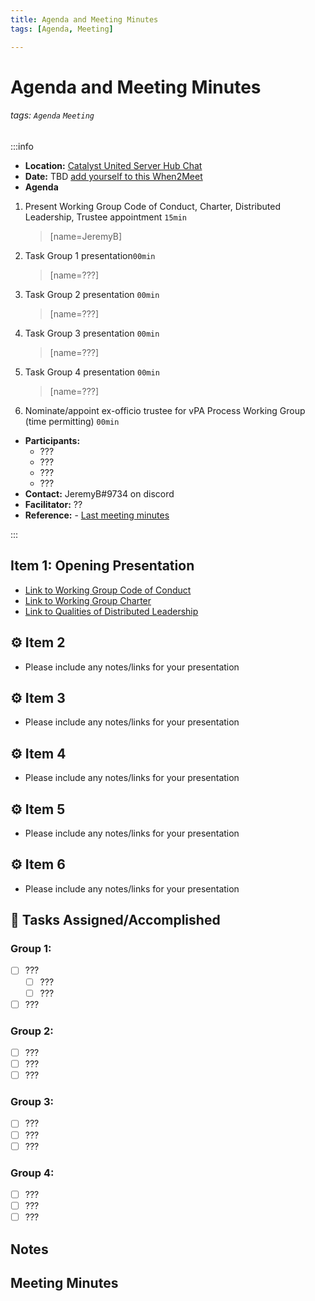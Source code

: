 ```yaml
---
title: Agenda and Meeting Minutes
tags: [Agenda, Meeting]

---
```


Agenda and Meeting Minutes
===

###### tags: `Agenda` `Meeting`

:::info
- **Location:** [Catalyst United Server Hub Chat](https://discord.com/channels/946921942143885342/946921942525571133)
- **Date:** TBD [add yourself to this When2Meet](https://www.when2meet.com/?17146891-4cEXY)
- **Agenda**
1. Present Working Group Code of Conduct, Charter, Distributed Leadership, Trustee appointment `15min`
	> [name=JeremyB]
2. Task Group 1 presentation`00min`
    > [name=???]
3. Task Group 2 presentation `00min`
    > [name=???]
4. Task Group 3 presentation  `00min`
    > [name=???]
5. Task Group 4 presentation `00min`
    > [name=???]
6. Nominate/appoint ex-officio trustee for vPA Process Working Group (time permitting) `00min`
- **Participants:**
    - ???
    - ???
    - ???
    - ???
- **Contact:** JeremyB#9734 on discord
- **Facilitator:** ??
- **Reference:** - [Last meeting minutes](https://hackmd.io/qIIEwGGGQrCwC7fuW4rGXQ)

:::

## Item 1: Opening Presentation 

- [Link to Working Group Code of Conduct](https://docs.google.com/document/d/1bRFsYYbDc52U610XGgg2h-dBFdn2MhgvlXwHtElq3_0/edit#heading=h.3moreczex8qp)
- [Link to Working Group Charter](https://docs.google.com/document/d/1zYMKkDKdZzRq4kW55ZBYQPOKR0xvngiZvJ6Ge8TaleU/edit#)
- [Link to Qualities of Distributed Leadership](https://docs.google.com/document/d/1oaSgZdZnQR_EKUgtFszTnyLlvq45HFEvAVdcv8bRLkQ/edit#heading=h.t5cwz4qgvxap)

:gear: Item 2
---
- Please include any notes/links for your presentation

:gear: Item 3
---
- Please include any notes/links for your presentation

:gear: Item 4
---
- Please include any notes/links for your presentation

:gear: Item 5
---
- Please include any notes/links for your presentation

:gear: Item 6
---
- Please include any notes/links for your presentation

:wrench: Tasks Assigned/Accomplished
--

### Group 1:
- [ ] ???
  - [ ] ???
  - [ ] ???
- [ ] ???

### Group 2:
- [ ] ???
- [ ] ???
- [ ] ???

### Group 3:
- [ ] ???
- [ ] ???
- [ ] ???

### Group 4:
- [ ] ???
- [ ] ???
- [ ] ???

## Notes 
<!-- Other important details discussed during the meeting can be entered here. -->

## Meeting Minutes
<!-- -->
